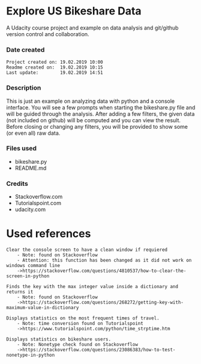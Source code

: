# Explore US Bikeshare Data
A Udacity course project and example on data analysis and git/github version control and collaboration.

### Date created
	Project created on:	19.02.2019 10:00
	Readme created on:	19.02.2019 10:15
	Last update:		19.02.2019 14:51

### Description
This is just an example on analyzing data with python and a console interface.
You will see a few prompts when starting the bikeshare.py file and will be guided through the analysis.
After adding a few filters, the given data (not included on github) will be computed and you can view the result.
Before closing or changing any filters, you will be provided to show some (or even all) raw data.

### Files used
- bikeshare.py
- README.md

### Credits
- Stackoverflow.com
- Tutorialspoint.com
- udacity.com

# Used references

	Clear the console screen to have a clean window if requiered
		- Note: found on Stackoverflow
		- Attention: this function has been changed as it did not work on windows command line
		->https://stackoverflow.com/questions/4810537/how-to-clear-the-screen-in-python

	Finds the key with the max integer value inside a dictionary and returns it
		- Note: found on Stackoverflow
		->https://stackoverflow.com/questions/268272/getting-key-with-maximum-value-in-dictionary

	Displays statistics on the most frequent times of travel.
		- Note: time conversion found on Tutorialspoint
		->https://www.tutorialspoint.com/python/time_strptime.htm

	Displays statistics on bikeshare users.
		- Note: Nonetype check found on Stackoverflow
		->https://stackoverflow.com/questions/23086383/how-to-test-nonetype-in-python
